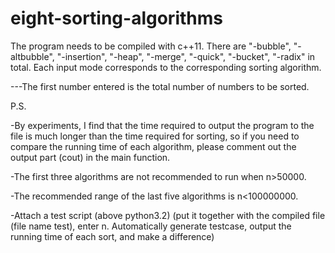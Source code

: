 # eight-sorting-algorithms
The program needs to be compiled with c++11. There are "-bubble", "-altbubble", "-insertion", "-heap", "-merge", "-quick", "-bucket", "-radix" in total. Each input mode corresponds to the corresponding sorting algorithm.

---The first number entered is the total number of numbers to be sorted.

P.S.

-By experiments, I find that the time required to output the program to the file is much longer than the time required for sorting, so if you need to compare the running time of each algorithm, please comment out the output part (cout) in the main function.

-The first three algorithms are not recommended to run when n>50000.

-The recommended range of the last five algorithms is n<100000000.

-Attach a test script (above python3.2) (put it together with the compiled file (file name test), enter n. Automatically generate testcase, output the running time of each sort, and make a difference)
